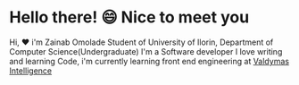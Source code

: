 # Hello there! :smile: Nice to meet you

Hi, :heart: i'm Zainab Omolade Student of University of Ilorin, Department of Computer Science(Undergraduate)
I'm a Software developer
I love writing and learning Code, i'm currently learning front end engineering at [Valdymas Intelligence](https://valdymasintelligence.org/)

